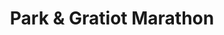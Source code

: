---
title: "Park & Gratiot Marathon"
url: /mount-clemens/park-and-gratiot-marathon/
shop: convenience
---